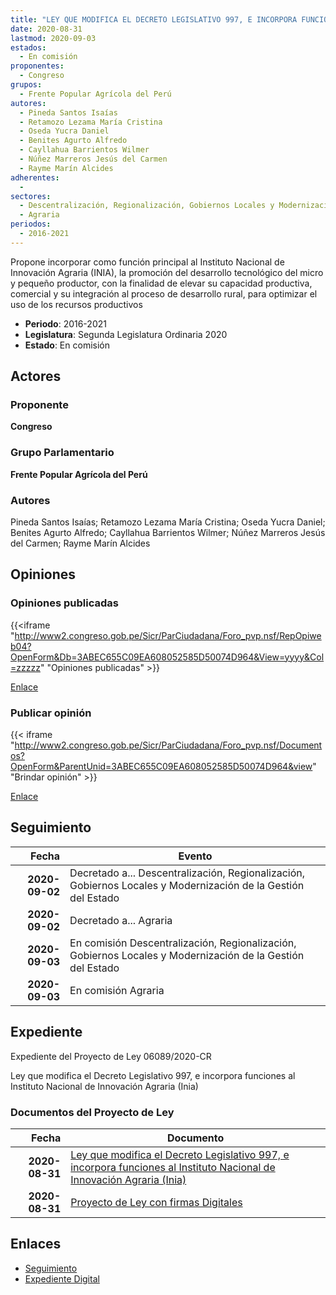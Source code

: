 ```yaml
---
title: "LEY QUE MODIFICA EL DECRETO LEGISLATIVO 997, E INCORPORA FUNCIONES AL INSTITUTO NACIONAL DE INNOVACIÓN AGRARIA (INIA)"
date: 2020-08-31
lastmod: 2020-09-03
estados: 
  - En comisión
proponentes: 
  - Congreso
grupos: 
  - Frente Popular Agrícola del Perú
autores: 
  - Pineda Santos Isaías
  - Retamozo Lezama María Cristina
  - Oseda Yucra Daniel
  - Benites Agurto Alfredo
  - Cayllahua Barrientos Wilmer
  - Núñez Marreros Jesús del Carmen
  - Rayme Marín Alcides
adherentes: 
  - 
sectores: 
  - Descentralización, Regionalización, Gobiernos Locales y Modernización de la Gestión del Estado
  - Agraria
periodos: 
  - 2016-2021
---
```


Propone incorporar como función principal al Instituto Nacional de Innovación Agraria (INIA), la promoción del desarrollo tecnológico del micro y pequeño productor, con la finalidad de elevar su capacidad productiva, comercial y su integración al proceso de desarrollo rural, para optimizar el uso de los recursos productivos

- **Periodo**: 2016-2021
- **Legislatura**: Segunda Legislatura Ordinaria 2020
- **Estado**: En comisión

## Actores

### Proponente

**Congreso**

### Grupo Parlamentario

**Frente Popular Agrícola del Perú**

### Autores

Pineda Santos Isaías; Retamozo Lezama María Cristina; Oseda Yucra Daniel; Benites Agurto Alfredo; Cayllahua Barrientos Wilmer; Núñez Marreros Jesús del Carmen; Rayme Marín Alcides


## Opiniones

### Opiniones publicadas

{{<iframe "http://www2.congreso.gob.pe/Sicr/ParCiudadana/Foro_pvp.nsf/RepOpiweb04?OpenForm&Db=3ABEC655C09EA608052585D50074D964&View=yyyy&Col=zzzzz" "Opiniones publicadas" >}}

[Enlace](http://www2.congreso.gob.pe/Sicr/ParCiudadana/Foro_pvp.nsf/RepOpiweb04?OpenForm&Db=3ABEC655C09EA608052585D50074D964&View=yyyy&Col=zzzzz)
### Publicar opinión

{{< iframe "http://www2.congreso.gob.pe/Sicr/ParCiudadana/Foro_pvp.nsf/Documentos?OpenForm&ParentUnid=3ABEC655C09EA608052585D50074D964&view" "Brindar opinión" >}}

[Enlace](http://www2.congreso.gob.pe/Sicr/ParCiudadana/Foro_pvp.nsf/Documentos?OpenForm&ParentUnid=3ABEC655C09EA608052585D50074D964&view)

## Seguimiento

| Fecha | Evento |
|------:|--------|
| **2020-09-02** | Decretado a... Descentralización, Regionalización, Gobiernos Locales y Modernización de la Gestión del Estado|
| **2020-09-02** | Decretado a... Agraria|
| **2020-09-03** | En comisión Descentralización, Regionalización, Gobiernos Locales y Modernización de la Gestión del Estado|
| **2020-09-03** | En comisión Agraria|


## Expediente

Expediente del Proyecto de Ley 06089/2020-CR

Ley que modifica el Decreto Legislativo 997, e incorpora funciones al Instituto Nacional de Innovación Agraria (Inia)


### Documentos del Proyecto de Ley

| Fecha | Documento |
|------:|--------|
| **2020-08-31** | [Ley que modifica el Decreto Legislativo 997, e incorpora funciones al Instituto Nacional de Innovación Agraria (Inia)](http://www.leyes.congreso.gob.pe/Documentos/2016_2021/Proyectos_de_Ley_y_de_Resoluciones_Legislativas/PL06089-20200831.pdf) |
| **2020-08-31** | [Proyecto de Ley con firmas Digitales](http://www.leyes.congreso.gob.pe/Documentos/2016_2021/Proyectos_de_Ley_y_de_Resoluciones_Legislativas/Proyectos_Firmas_digitales/PL06089.pdf) |

## Enlaces 

- [Seguimiento](http://www2.congreso.gob.pe/Sicr/TraDocEstProc/CLProLey2016.nsf/f7fff46988ca05b1052578e100829cc7/e286be51b97b98b1052585d60059a797?OpenDocument)
- [Expediente Digital](http://www2.congreso.gob.pe/Sicr/TraDocEstProc/CLProLey2016.nsf/f7fff46988ca05b1052578e100829cc7/e286be51b97b98b1052585d60059a797?OpenDocument&Click=05257FB7005EB655.eb71d0cf91d8294e05256cdf006b5706/$Body/0.1C6C)
